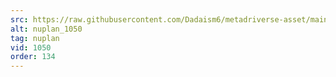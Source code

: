 ```yaml
---
src: https://raw.githubusercontent.com/Dadaism6/metadriverse-asset/main/script-nuplan-output-newcompressed/nuplan_1050.mp4
alt: nuplan_1050
tag: nuplan
vid: 1050
order: 134
---
```

